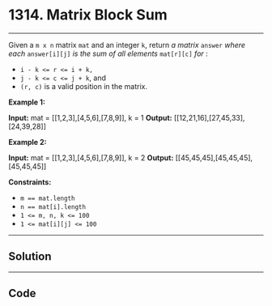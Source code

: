 # 1314. Matrix Block Sum

---

Given a `m x n` matrix `mat` and an integer `k`, return _a matrix_ `answer` _where each_ `answer[i][j]` _is the sum of all elements_ `mat[r][c]` _for_ :

  * `i - k <= r <= i + k,`
  * `j - k <= c <= j + k`, and
  * `(r, c)` is a valid position in the matrix.



 

**Example 1:**


**Input:** mat = [[1,2,3],[4,5,6],[7,8,9]], k = 1
**Output:** [[12,21,16],[27,45,33],[24,39,28]]


**Example 2:**


**Input:** mat = [[1,2,3],[4,5,6],[7,8,9]], k = 2
**Output:** [[45,45,45],[45,45,45],[45,45,45]]


 

**Constraints:**

  * `m == mat.length`
  * `n == mat[i].length`
  * `1 <= m, n, k <= 100`
  * `1 <= mat[i][j] <= 100`

---

## Solution



---

## Code
```python


```